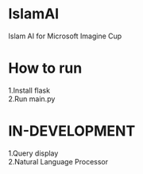 # IslamAI
Islam AI for Microsoft Imagine Cup
# How to run
1.Install flask   
2.Run main.py
# IN-DEVELOPMENT
1.Query display   
2.Natural Language Processor
